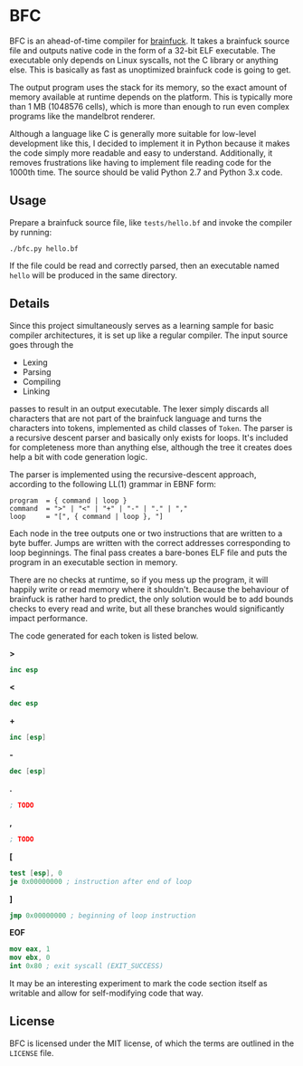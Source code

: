 BFC
===

BFC is an ahead-of-time compiler for
[brainfuck](http://en.wikipedia.org/wiki/Brainfuck). It takes a brainfuck source
file and outputs native code in the form of a 32-bit ELF executable. The
executable only depends on Linux syscalls, not the C library or anything else.
This is basically as fast as unoptimized brainfuck code is going to get.

The output program uses the stack for its memory, so the exact amount of memory
available at runtime depends on the platform. This is typically more than 1 MB
(1048576 cells), which is more than enough to run even complex programs like the
mandelbrot renderer.

Although a language like C is generally more suitable for low-level development
like this, I decided to implement it in Python because it makes the code simply
more readable and easy to understand. Additionally, it removes frustrations like
having to implement file reading code for the 1000th time. The source should be
valid Python 2.7 and Python 3.x code.

Usage
-----

Prepare a brainfuck source file, like `tests/hello.bf` and invoke the compiler
by running:

    ./bfc.py hello.bf

If the file could be read and correctly parsed, then an executable named `hello`
will be produced in the same directory.

Details
-------

Since this project simultaneously serves as a learning sample for basic compiler
architectures, it is set up like a regular compiler. The input source goes
through the

- Lexing
- Parsing
- Compiling
- Linking

passes to result in an output executable. The lexer simply discards all
characters that are not part of the brainfuck language and turns the characters
into tokens, implemented as child classes of `Token`. The parser is a recursive
descent parser and basically only exists for loops. It's included for
completeness more than anything else, although the tree it creates does help a
bit with code generation logic.

The parser is implemented using the recursive-descent approach, according to the
following LL(1) grammar in EBNF form:

    program  = { command | loop }
    command  = ">" | "<" | "+" | "-" | "." | ","
    loop     = "[", { command | loop }, "]

Each node in the tree outputs one or two
instructions that are written to a byte buffer. Jumps are written with the
correct addresses corresponding to loop beginnings. The final pass creates a
bare-bones ELF file and puts the program in an executable section in memory.

There are no checks at runtime, so if you mess up the program, it will happily
write or read memory where it shouldn't. Because the behaviour of brainfuck is
rather hard to predict, the only solution would be to add bounds checks to every
read and write, but all these branches would significantly impact performance.

The code generated for each token is listed below.

**>**
```nasm
inc esp
```

**<**
```nasm
dec esp
```

**+**
```nasm
inc [esp]
```

**-**
```nasm
dec [esp]
```

**.**
```nasm
; TODO
```

**,**
```nasm
; TODO
```

**[**
```nasm
test [esp], 0
je 0x00000000 ; instruction after end of loop
```

**]**
```nasm
jmp 0x00000000 ; beginning of loop instruction
```

**EOF**
```nasm
mov eax, 1
mov ebx, 0
int 0x80 ; exit syscall (EXIT_SUCCESS)
```

It may be an interesting experiment to mark the code section itself as writable
and allow for self-modifying code that way.

License
-------

BFC is licensed under the MIT license, of which the terms are outlined in the
`LICENSE` file.